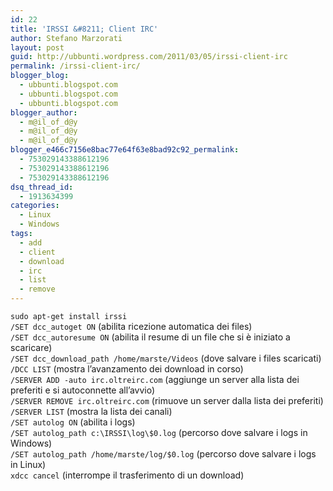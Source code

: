 ```yaml
---
id: 22
title: 'IRSSI &#8211; Client IRC'
author: Stefano Marzorati
layout: post
guid: http://ubbunti.wordpress.com/2011/03/05/irssi-client-irc
permalink: /irssi-client-irc/
blogger_blog:
  - ubbunti.blogspot.com
  - ubbunti.blogspot.com
  - ubbunti.blogspot.com
blogger_author:
  - m@il_of_d@y
  - m@il_of_d@y
  - m@il_of_d@y
blogger_e466c7156e8bac77e64f63e8bad92c92_permalink:
  - 753029143388612196
  - 753029143388612196
  - 753029143388612196
dsq_thread_id:
  - 1913634399
categories:
  - Linux
  - Windows
tags:
  - add
  - client
  - download
  - irc
  - list
  - remove
---
```

`sudo apt-get install irssi`  
`/SET dcc_autoget ON` (abilita ricezione automatica dei files)  
`/SET dcc_autoresume ON` (abilita il resume di un file che si è iniziato a scaricare)  
`/SET dcc_download_path /home/marste/Videos` (dove salvare i files scaricati)  
`/DCC LIST` (mostra l&#8217;avanzamento dei download in corso)  
`/SERVER ADD -auto irc.oltreirc.com` (aggiunge un server alla lista dei preferiti e si autoconnette all&#8217;avvio)  
`/SERVER REMOVE irc.oltreirc.com` (rimuove un server dalla lista dei preferiti)  
`/SERVER LIST` (mostra la lista dei canali)  
`/SET autolog ON` (abilita i logs)  
`/SET autolog_path c:\IRSSI\log\$0.log` (percorso dove salvare i logs in Windows)  
`/SET autolog_path /home/marste/log/$0.log` (percorso dove salvare i logs in Linux)  
`xdcc cancel` (interrompe il trasferimento di un download)